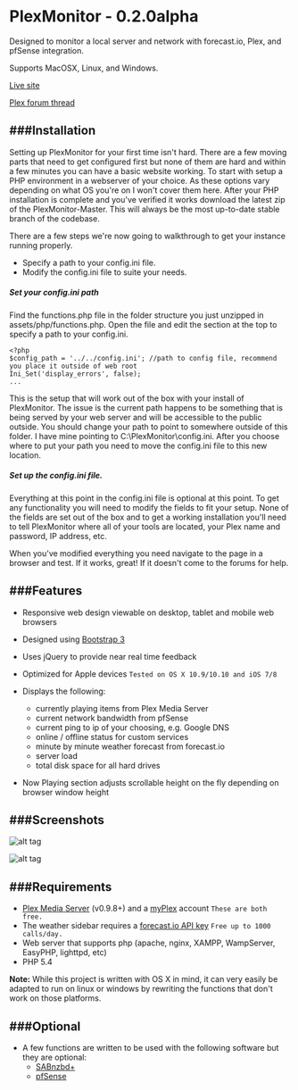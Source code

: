 PlexMonitor - 0.2.0alpha
===================

Designed to monitor a local server and network with forecast.io, Plex, and pfSense integration.

Supports MacOSX, Linux, and Windows.

[Live site][ls]

[Plex forum thread][pft]

[ls]: http://d4rk.co/
[pft]: http://forums.plexapp.com/index.php/topic/84856-network-status-page/

###Installation
---------------
Setting up PlexMonitor for your first time isn't hard. There are a few moving parts that need to get configured first but none of them are hard and within a few minutes you can have a basic website working. To start with setup a PHP environment in a webserver of your choice. As these options vary depending on what OS you're on I won't cover them here. After your PHP installation is complete and you've verified it works download the latest zip of the PlexMonitor-Master. This will always be the most up-to-date stable branch of the codebase.

There are a few steps we're now going to walkthrough to get your instance running properly.
* Specify a path to your config.ini file.
* Modify the config.ini file to suite your needs.

##### Set your config.ini path
Find the functions.php file in the folder structure you just unzipped in assets/php/functions.php. Open the file and edit the section at the top to specify a path to your config.ini.

```
<?php
$config_path = '../../config.ini'; //path to config file, recommend you place it outside of web root
Ini_Set('display_errors', false);
...
```

This is the setup that will work out of the box with your install of PlexMonitor. The issue is the current path happens to be something that is being served by your web server and will be accessible to the public outside. You should change your path to point to somewhere outside of this folder. I have mine pointing to C:\PlexMonitor\config.ini. After you choose where to put your path you need to move the config.ini file to this new location.

##### Set up the config.ini file.

Everything at this point in the config.ini file is optional at this point. To get any functionality you will need to modify the fields to fit your setup. None of the fields are set out of the box and to get a working installation you'll need to tell PlexMonitor where all of your tools are located, your Plex name and password, IP address, etc.

When you've modified everything you need navigate to the page in a browser and test. If it works, great! If it doesn't come to the forums for help.

###Features
---------------
* Responsive web design viewable on desktop, tablet and mobile web browsers 

* Designed using [Bootstrap 3][bs]

* Uses jQuery to provide near real time feedback

* Optimized for Apple devices  `Tested on OS X 10.9/10.10 and iOS 7/8`

* Displays the following:
	* currently playing items from Plex Media Server
	* current network bandwidth from pfSense
	* current ping to ip of your choosing, e.g. Google DNS
	* online / offline status for custom services
	* minute by minute weather forecast from forecast.io
	* server load
	* total disk space for all hard drives

* Now Playing section adjusts scrollable height on the fly depending on browser window height


[bs]: http://getbootstrap.com


###Screenshots
---------------
![alt tag](http://i.imgur.com/94GVDPM.png)

![alt tag](http://d.pr/i/1eTEu+)


###Requirements
---------------
* [Plex Media Server][pms] (v0.9.8+) and a [myPlex][pp] account `These are both free.`
* The weather sidebar requires a [forecast.io API key][fcAPI] `Free up to 1000 calls/day.`
* Web server that supports php (apache, nginx, XAMPP, WampServer, EasyPHP, lighttpd, etc)
* PHP 5.4

**Note:** While this project is written with OS X in mind, it can very easily be adapted to run on linux or windows by rewriting the functions that don't work on those platforms.

[pms]: https://plex.tv
[pp]: https://plex.tv/subscription/about
[fcAPI]: https://developer.forecast.io


###Optional
---------------
* A few functions are written to be used with the following software but they are optional:
	* [SABnzbd+][sab]
	* [pfSense][pfs]

[sab]: http://sabnzbd.org
[pfs]: http://www.pfsense.org
